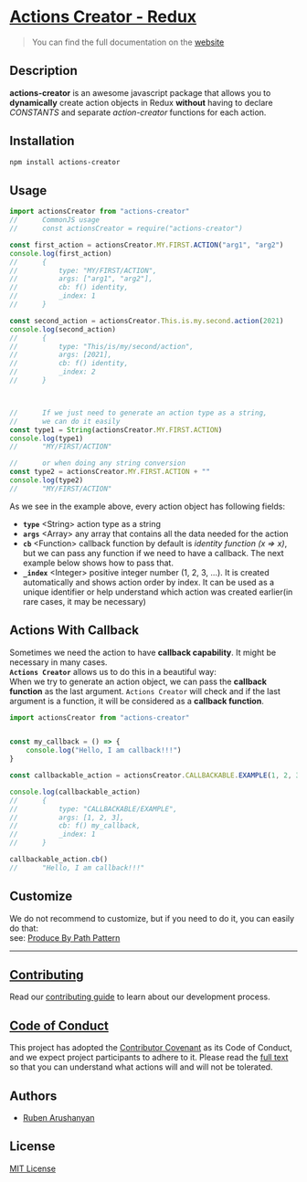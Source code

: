 # [Actions Creator - Redux](https://ruben-arushanyan.github.io/actions-creator)

> You can find the full documentation on the [website](https://ruben-arushanyan.github.io/actions-creator)

## Description

**actions-creator** is an awesome javascript package that allows you to **dynamically** create action objects in Redux **without** having to declare *CONSTANTS* and separate *action-creator* functions for each action.


## Installation

```bash
npm install actions-creator
```

## Usage
```javascript
import actionsCreator from "actions-creator"
//      CommonJS usage
//      const actionsCreator = require("actions-creator")

const first_action = actionsCreator.MY.FIRST.ACTION("arg1", "arg2")
console.log(first_action)
//      {
//          type: "MY/FIRST/ACTION",
//          args: ["arg1", "arg2"],
//          cb: f() identity,
//          _index: 1
//      } 

const second_action = actionsCreator.This.is.my.second.action(2021)
console.log(second_action)
//      {
//          type: "This/is/my/second/action",
//          args: [2021],
//          cb: f() identity,
//          _index: 2
//      } 



//      If we just need to generate an action type as a string,
//      we can do it easily
const type1 = String(actionsCreator.MY.FIRST.ACTION)
console.log(type1)
//      "MY/FIRST/ACTION"

//      or when doing any string conversion
const type2 = actionsCreator.MY.FIRST.ACTION + ""
console.log(type2)
//      "MY/FIRST/ACTION"

```

As we see in the example above, every action object has following fields:
- **`type`** \<String> action type as a string
- **`args`** \<Array> any array that contains all the data needed for the action
- **`cb`** \<Function> callback function by default is *identity function (x => x)*, but we can pass any function if we need to have a callback. The next example below shows how to pass that.
- **`_index`** \<Integer> positive integer number (1, 2, 3, ...)․ It is created automatically and shows action order by index. It can be used as a unique identifier or help understand which action was created earlier(in rare cases, it may be necessary)



## Actions With Callback

Sometimes we need the action to have **callback capability**. It might be necessary in many cases. \
**`Actions Creator`** allows us to do this in a beautiful way: \
When we try to generate an action object, we can pass the **callback function** as the last argument. `Actions Creator` will check and if the last argument is a function, it will be considered as a **callback function**.

```javascript
import actionsCreator from "actions-creator"


const my_callback = () => {
    console.log("Hello, I am callback!!!")
}

const callbackable_action = actionsCreator.CALLBACKABLE.EXAMPLE(1, 2, 3, my_callback)

console.log(callbackable_action)
//      {
//          type: "CALLBACKABLE/EXAMPLE",
//          args: [1, 2, 3],
//          cb: f() my_callback,
//          _index: 1
//      }

callbackable_action.cb()
//      "Hello, I am callback!!!"

```

## Customize
We do not recommend to customize,
but if you need to do it, you can easily do that: \
see: [Produce By Path Pattern](https://github.com/ruben-arushanyan/produce-by-path)
<hr/>


## [Contributing](https://github.com/ruben-arushanyan/actions-creator/blob/master/CONTRIBUTING.md)

Read our [contributing guide](https://github.com/ruben-arushanyan/actions-creator/blob/master/CONTRIBUTING.md) to learn about our development process.

## [Code of Conduct](https://github.com/ruben-arushanyan/actions-creator/blob/master/CODE_OF_CONDUCT.md)

This project has adopted the [Contributor Covenant](https://www.contributor-covenant.org) as its Code of Conduct, and we expect project participants to adhere to it. Please read the [full text](https://github.com/ruben-arushanyan/actions-creator/blob/master/CODE_OF_CONDUCT.md) so that you can understand what actions will and will not be tolerated.

## Authors

- [Ruben Arushanyan](https://github.com/ruben-arushanyan)

## License

[MIT License](https://github.com/ruben-arushanyan/actions-creator/blob/master/LICENSE)

